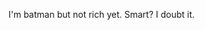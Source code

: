 <img align="top" src="https://media2.giphy.com/media/v1.Y2lkPTc5MGI3NjExcGM4d3FzdGduY3kxZjN2ajRsZmhlOTlkd3FxYm52a29nbm5qNXQ4OSZlcD12MV9pbnRlcm5hbF9naWZfYnlfaWQmY3Q9Zw/MrMhLxPXOqGK4/giphy.webp" alt="programmer dilemma GIF" style="width: 80%; height: 80%; left: 0px; top: 0px; opacity: 0;">

I'm batman but not rich yet. Smart? I doubt it.
